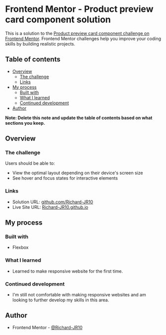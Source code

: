 # Frontend Mentor - Product preview card component solution

This is a solution to the [Product preview card component challenge on Frontend Mentor](https://www.frontendmentor.io/challenges/product-preview-card-component-GO7UmttRfa). Frontend Mentor challenges help you improve your coding skills by building realistic projects. 

## Table of contents

- [Overview](#overview)
  - [The challenge](#the-challenge)
  - [Links](#links)
- [My process](#my-process)
  - [Built with](#built-with)
  - [What I learned](#what-i-learned)
  - [Continued development](#continued-development)
- [Author](#author)

**Note: Delete this note and update the table of contents based on what sections you keep.**

## Overview

### The challenge

Users should be able to:

- View the optimal layout depending on their device's screen size
- See hover and focus states for interactive elements

### Links

- Solution URL: [github.com/Richard-JR10](https://github.com/Richard-JR10/Richard-JR10.github.io)
- Live Site URL: [Richard-JR10.github.io](https://Richard-JR10.github.io)

## My process

### Built with

- Flexbox


### What I learned

- Learned to make responsive website for the first time.


### Continued development

- I'm still not comfortable with making responsive websites and am looking to further develop my skills in this area.

## Author

- Frontend Mentor - [@Richard-JR10](https://www.frontendmentor.io/profile/Richard-JR10)


